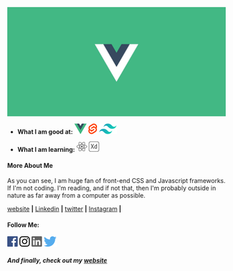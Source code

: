 <img src="https://github.com/GillyRabutTsurwa/GillyRabutTsurwa/blob/master/VueBanner.jpg">

- **What I am good at:** [<img src="https://github.com/GillyRabutTsurwa/GillyRabutTsurwa/blob/master/vue.svg">][vue] [<img src="https://github.com/GillyRabutTsurwa/GillyRabutTsurwa/blob/master/svelte.svg">][svelte] [<img src="https://github.com/GillyRabutTsurwa/GillyRabutTsurwa/blob/master/tailwind.svg">][tailwind]

- **What I am learning:** [<img src="https://github.com/GillyRabutTsurwa/GillyRabutTsurwa/blob/master/react.svg">][react] <img src="https://github.com/GillyRabutTsurwa/GillyRabutTsurwa/blob/master/adobexd.svg">

#### More About Me

As you can see, I am huge fan of front-end CSS and Javascript frameworks. If I'm not coding. I'm reading, and if not that, then I'm probably outside in nature as far away from a computer as possible. 


[website][website] **|** 
[Linkedin][linkedin] **|**
[twitter][twitter] **|** 
[Instagram][instagram] **|** 

#### Follow Me: 
  <img src="https://github.com/GillyRabutTsurwa/GillyRabutTsurwa/blob/master/facebook.svg"> <img src="https://github.com/GillyRabutTsurwa/GillyRabutTsurwa/blob/master/instagram.svg"> <img src="https://github.com/GillyRabutTsurwa/GillyRabutTsurwa/blob/master/linkedin.svg"> <img src="https://github.com/GillyRabutTsurwa/GillyRabutTsurwa/blob/master/twitter.svg">


[vue]: https://vuejs.org/
[svelte]: https://svelte.dev
[tailwind]: https://tailwindcss.com
[react]: https://reactjs.org/
[website]: https://portfolio-gilbertrabuttsurwa.netlify.app/
[twitter]: https://twitter.com/GTsurwa
[instagram]: https://www.instagram.com/rabuttsurwa96/
[linkedin]: https://www.linkedin.com/in/gilberttsurwa/

##### And finally, check out my [website][website]
 
